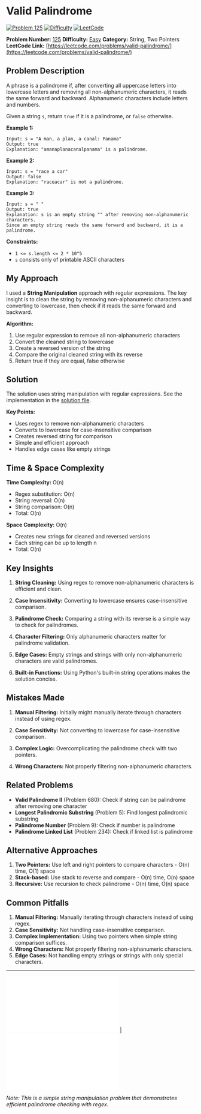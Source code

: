 # Valid Palindrome

[![Problem 125](https://img.shields.io/badge/Problem-125-blue?style=for-the-badge&logo=leetcode)](https://leetcode.com/problems/valid-palindrome/)
[![Difficulty](https://img.shields.io/badge/Difficulty-Easy-green?style=for-the-badge)](https://leetcode.com/problemset/?difficulty=EASY)
[![LeetCode](https://img.shields.io/badge/LeetCode-View%20Problem-orange?style=for-the-badge&logo=leetcode)](https://leetcode.com/problems/valid-palindrome/)

**Problem Number:** [125](https://leetcode.com/problems/valid-palindrome/)
**Difficulty:** [Easy](https://leetcode.com/problemset/?difficulty=EASY)
**Category:** String, Two Pointers
**LeetCode Link:** [https://leetcode.com/problems/valid-palindrome/](https://leetcode.com/problems/valid-palindrome/)

## Problem Description

A phrase is a palindrome if, after converting all uppercase letters into lowercase letters and removing all non-alphanumeric characters, it reads the same forward and backward. Alphanumeric characters include letters and numbers.

Given a string `s`, return `true` if it is a palindrome, or `false` otherwise.

**Example 1:**
```
Input: s = "A man, a plan, a canal: Panama"
Output: true
Explanation: "amanaplanacanalpanama" is a palindrome.
```

**Example 2:**
```
Input: s = "race a car"
Output: false
Explanation: "raceacar" is not a palindrome.
```

**Example 3:**
```
Input: s = " "
Output: true
Explanation: s is an empty string "" after removing non-alphanumeric characters.
Since an empty string reads the same forward and backward, it is a palindrome.
```

**Constraints:**
- `1 <= s.length <= 2 * 10^5`
- `s` consists only of printable ASCII characters

## My Approach

I used a **String Manipulation** approach with regular expressions. The key insight is to clean the string by removing non-alphanumeric characters and converting to lowercase, then check if it reads the same forward and backward.

**Algorithm:**
1. Use regular expression to remove all non-alphanumeric characters
2. Convert the cleaned string to lowercase
3. Create a reversed version of the string
4. Compare the original cleaned string with its reverse
5. Return true if they are equal, false otherwise

## Solution

The solution uses string manipulation with regular expressions. See the implementation in the [solution file](../exercises/125.valid-palindrome.py).

**Key Points:**
- Uses regex to remove non-alphanumeric characters
- Converts to lowercase for case-insensitive comparison
- Creates reversed string for comparison
- Simple and efficient approach
- Handles edge cases like empty strings

## Time & Space Complexity

**Time Complexity:** O(n)
- Regex substitution: O(n)
- String reversal: O(n)
- String comparison: O(n)
- Total: O(n)

**Space Complexity:** O(n)
- Creates new strings for cleaned and reversed versions
- Each string can be up to length n
- Total: O(n)

## Key Insights

1. **String Cleaning:** Using regex to remove non-alphanumeric characters is efficient and clean.

2. **Case Insensitivity:** Converting to lowercase ensures case-insensitive comparison.

3. **Palindrome Check:** Comparing a string with its reverse is a simple way to check for palindromes.

4. **Character Filtering:** Only alphanumeric characters matter for palindrome validation.

5. **Edge Cases:** Empty strings and strings with only non-alphanumeric characters are valid palindromes.

6. **Built-in Functions:** Using Python's built-in string operations makes the solution concise.

## Mistakes Made

1. **Manual Filtering:** Initially might manually iterate through characters instead of using regex.

2. **Case Sensitivity:** Not converting to lowercase for case-insensitive comparison.

3. **Complex Logic:** Overcomplicating the palindrome check with two pointers.

4. **Wrong Characters:** Not properly filtering non-alphanumeric characters.

## Related Problems

- **Valid Palindrome II** (Problem 680): Check if string can be palindrome after removing one character
- **Longest Palindromic Substring** (Problem 5): Find longest palindromic substring
- **Palindrome Number** (Problem 9): Check if number is palindrome
- **Palindrome Linked List** (Problem 234): Check if linked list is palindrome

## Alternative Approaches

1. **Two Pointers:** Use left and right pointers to compare characters - O(n) time, O(1) space
2. **Stack-based:** Use stack to reverse and compare - O(n) time, O(n) space
3. **Recursive:** Use recursion to check palindrome - O(n) time, O(n) space

## Common Pitfalls

1. **Manual Filtering:** Manually iterating through characters instead of using regex.
2. **Case Sensitivity:** Not handling case-insensitive comparison.
3. **Complex Implementation:** Using two pointers when simple string comparison suffices.
4. **Wrong Characters:** Not properly filtering non-alphanumeric characters.
5. **Edge Cases:** Not handling empty strings or strings with only special characters.

---

[![Back to Index](../../README.md#-problem-index)](../../README.md#-problem-index) | [![View Solution](../exercises/125.valid-palindrome.py)](../exercises/125.valid-palindrome.py)

*Note: This is a simple string manipulation problem that demonstrates efficient palindrome checking with regex.*
